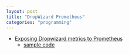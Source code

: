 ```yaml
---
layout: post
title: "DropWizard Prometheus"
categories: "programming"
---
```


- [Exposing Dropwizard metrics to Prometheus](https://www.robustperception.io/exposing-dropwizard-metrics-to-prometheus)
    - [sample code](https://github.com/RobustPerception/java_examples/tree/master/java_dropwizard)
